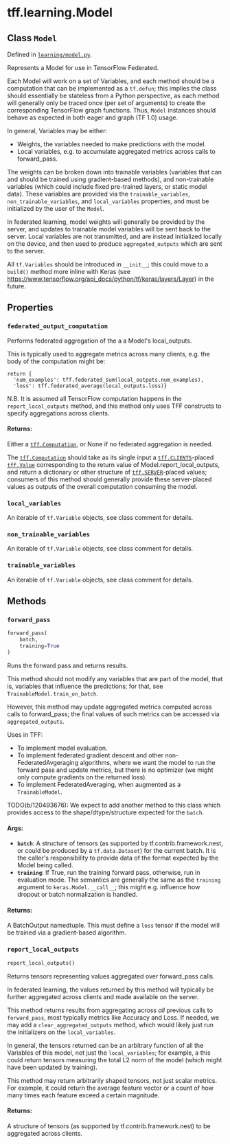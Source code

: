 <div itemscope itemtype="http://developers.google.com/ReferenceObject">
<meta itemprop="name" content="tff.learning.Model" />
<meta itemprop="path" content="Stable" />
<meta itemprop="property" content="federated_output_computation"/>
<meta itemprop="property" content="local_variables"/>
<meta itemprop="property" content="non_trainable_variables"/>
<meta itemprop="property" content="trainable_variables"/>
<meta itemprop="property" content="forward_pass"/>
<meta itemprop="property" content="report_local_outputs"/>
</div>

# tff.learning.Model

## Class `Model`

Defined in
[`learning/model.py`](http://github.com/tensorflow/federated/tree/master/tensorflow_federated/python/learning/model.py).

Represents a Model for use in TensorFlow Federated.

Each Model will work on a set of Variables, and each method should be
a computation that can be implemented as a `tf.defun`; this implies the class
should essentially be stateless from a Python perspective, as each method
will generally only be traced once (per set of arguments) to create the
corresponding TensorFlow graph functions. Thus, `Model` instances should
behave as expected in both eager and graph (TF 1.0) usage.

In general, Variables may be either:

  * Weights, the variables needed to make predictions with the model.
  * Local variables, e.g. to accumulate aggregated metrics across
    calls to forward_pass.

The weights can be broken down into trainable variables (variables
that can and should be trained using gradient-based methods), and
non-trainable variables (which could include fixed pre-trained layers,
or static model data). These variables are provided via the
`trainable_variables`, `non_trainable_variables`, and `local_variables`
properties, and must be initialized by the user of the `Model`.

In federated learning, model weights will generally be provided by the
server, and updates to trainable model variables will be sent back to the
server. Local variables are not transmitted, and are instead initialized
locally on the device, and then used to produce `aggregated_outputs` which
are sent to the server.

All `tf.Variables` should be introduced in `__init__`; this could move to a
`build()` method more inline with Keras (see
https://www.tensorflow.org/api_docs/python/tf/keras/layers/Layer) in
the future.

## Properties

<h3 id="federated_output_computation"><code>federated_output_computation</code></h3>

Performs federated aggregation of the a a Model's local_outputs.

This is typically used to aggregate metrics across many clients, e.g. the
body of the computation might be:

    return {
      'num_examples': tff.federated_sum(local_outputs.num_examples),
      'loss': tff.federated_average(local_outputs.loss)}

N.B. It is assumed all TensorFlow computation happens in the
`report_local_outputs` method, and this method only uses TFF
constructs to specify aggregations across clients.

#### Returns:

Either a <a href="../../tff/Computation.md"><code>tff.Computation</code></a>, or None if no federated aggregation is needed.


The <a href="../../tff/Computation.md"><code>tff.Computation</code></a> should take as its single input a
<a href="../../tff.md#CLIENTS"><code>tff.CLIENTS</code></a>-placed <a href="../../tff/Value.md"><code>tff.Value</code></a> corresponding to the return value of
Model.report_local_outputs, and return a dictionary or other
structure of <a href="../../tff.md#SERVER"><code>tff.SERVER</code></a>-placed values; consumers of this method should
generally provide these server-placed values as outputs of the overall
computation consuming the model.

<h3 id="local_variables"><code>local_variables</code></h3>

An iterable of `tf.Variable` objects, see class comment for details.

<h3 id="non_trainable_variables"><code>non_trainable_variables</code></h3>

An iterable of `tf.Variable` objects, see class comment for details.

<h3 id="trainable_variables"><code>trainable_variables</code></h3>

An iterable of `tf.Variable` objects, see class comment for details.



## Methods

<h3 id="forward_pass"><code>forward_pass</code></h3>

``` python
forward_pass(
    batch,
    training=True
)
```

Runs the forward pass and returns results.

This method should not modify any variables that are part of the model,
that is, variables that influence the predictions; for that, see
`TrainableModel.train_on_batch`.

However, this method may update aggregated metrics computed across calls to
forward_pass; the final values of such metrics can be accessed via
`aggregated_outputs`.

Uses in TFF:

  * To implement model evaluation.
  * To implement federated gradient descent and other
    non-FederatedAvgeraging algorithms, where we want the model to run the
    forward pass and update metrics, but there is no optimizer
    (we might only compute gradients on the returned loss).
  * To implement FederatedAveraging, when augmented as a `TrainableModel`.

TODO(b/120493676): We expect to add another method to this class which
provides access to the shape/dtype/structure expected for the `batch`.

#### Args:

* <b>`batch`</b>: A structure of tensors (as supported by tf.contrib.framework.nest,
    or could be produced by a `tf.data.Dataset`) for the current batch. It
    is the caller's responsibility to provide data of the format expected by
    the Model being called.
* <b>`training`</b>: If True, run the training forward pass, otherwise, run in
    evaluation mode. The semantics are generally the same as the `training`
    argument to `keras.Model.__call__`; this might e.g. influence how
    dropout or batch normalization is handled.


#### Returns:

A BatchOutput namedtuple. This must define a `loss` tensor if the model
will be trained via a gradient-based algorithm.

<h3 id="report_local_outputs"><code>report_local_outputs</code></h3>

``` python
report_local_outputs()
```

Returns tensors representing values aggregated over forward_pass calls.

In federated learning, the values returned by this method will typically
be further aggregated across clients and made available on the server.

This method returns results from aggregating across *all* previous calls
to `forward_pass`, most typically metrics like Accuracy and Loss. If needed,
we may add a `clear_aggregated_outputs` method, which would likely just
run the initializers on the `local_variables`.

In general, the tensors returned can be an arbitrary function of all
the Variables of this model, not just the `local_variables`; for example,
a this could return tensors measuring the total L2 norm of the model
(which might have been updated by training).

This method may return arbitrarily shaped tensors, not just scalar metrics.
For example, it could return the average feature vector or a count of
how many times each feature exceed a certain magnitude.

#### Returns:

A structure of tensors (as supported by tf.contrib.framework.nest)
to be aggregated across clients.



